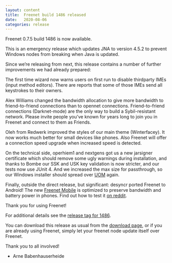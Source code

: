 ```yaml
---
layout: content
title:  Freenet build 1486 released
date:   2020-08-06
categories: release
---
```

Freenet 0.7.5 build 1486 is now available.


This is an emergency release which updates JNA to version 4.5.2 to
prevent Windows nodes from breaking when Java is updated.

Since we’re releasing from next, this release contains a number of
further improvements we had already prepared:

The first time wizard now warns users on first run to disable
thirdparty IMEs (input method editors). There are reports that
some of those IMEs send all keystrokes to their owners.

Alex Williams changed the bandwidth allocation to give more bandwidth
to friend-to-friend connections than to opennet connections.
Friend-to-friend connections (Darknet-mode) are the only way to build
a Sybil-resistant network. Please invite people you’ve known for years
long to join you in Freenet and connect to them as Friends.

Oleh from Redwerk improved the styles of our main theme (Winterfacey).
It now works much better for small devices like phones. Also Freenet
will offer a connection speed upgrade when increased speed is
detected.

On the technical side, operhiem1 and nextgens got us a new jarsigner
certificate which should remove some ugly warnings during
installation, and thanks to Bombe our SSK and USK key validation is
now stricter, and our tests now use JUnit 4. And we increased the max
size for passthrough, so our Windows installer should spread over [UOM](https://github.com/freenet/wiki/wiki/Update-Over-Mandatory)
again.

Finally, outside the direct release, but significant: desyncr ported
Freenet to Android! The new [Freenet
Mobile][freenet-mobile] is optimized to preserve
bandwidth and battery power in phones. Find out how to test it [on
reddit][freenet-mobile-reddit].


Thank you for using Freenet!

For additional details see the [release tag for 1486][releasetag1486].


You can download this release as usual from the [download page][],
or if you are already using Freenet, simply let your freenet node
update itself over Freenet.


Thank you to all involved!


- Arne Babenhauserheide

[releasetag1486]: https://github.com/freenet/fred/releases/tag/build01486
[freenet-mobile-reddit]: https://www.reddit.com/r/Freenet/comments/i21dca/freenet_mobile_01_beta
[freenet-mobile]: https://github.com/freenet-mobile/app
[download page]: pages/download.html
